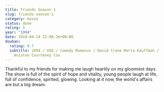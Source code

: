 ```yaml
---
title: Friends Season 1
slug: friends-season-1
category: movie
status: done
rating: 5
year: "1994"
date: 2024-04-14 22:08:26+08:00
douban:
  rating: 9.7
  subtitle: 1994 / USA / Comedy Romance / David Crane Marta Kauffman / Jennifer
    Aniston Courteney Cox
---
```


Thankful to my friends for making me laugh heartily on my gloomiest days. The show is full of the spirit of hope and vitality, young people laugh at life, full of confidence, spirited, glowing. Looking at it now, the world's affairs are but a big dream.
